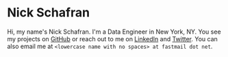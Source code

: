 Nick Schafran
=============

Hi, my name's Nick Schafran. I'm a Data Engineer in New York, NY. You see
my projects on [GitHub](https://github.com/nickschafran) or reach out 
to me on [LinkedIn](https://www.linkedin.com/in/nickschafran/) and 
[Twitter](https://twitter.com/NickSchafran_). You can also email me at
`<lowercase name with no spaces> at fastmail dot net`.
